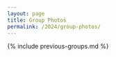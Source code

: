 ```yaml
---
layout: page
title: Group Photos
permalink: /2024/group-photos/
---
```

{% include previous-groups.md %}